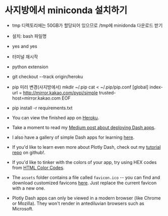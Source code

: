 # 사지방에서 miniconda 설치하기

* tmp 디렉토리에는 50GB가 할당되어 있으므로 /tmp에 minidonda 다운로드 받기
* 설치: bash 파일명
* yes and yes
* 터미널 재시작
* python extension
* git checkout --track origin/heroku

* pip 미러 변경(사지방에서)
mkdir ~/.pip
cat <<EOF > ~/.pip/pip.conf
 [global]
 index-url = http://mirror.kakao.com/pypi/simple
 trusted-host=mirror.kakao.com
EOF

* pip install -r requirements.txt






* You can view the finished app on [Heroku](https://flying-dog.herokuapp.com/).
* Take a moment to read my [Medium post about deploying Dash apps](https://medium.com/@austinlasseter/how-to-deploy-a-simple-plotly-dash-app-to-heroku-622a2216eb73).
* I also have a gallery of simple Dash apps for learning [here](https://github.com/austinlasseter/plotly_dash_tutorial/blob/master/06%20Heroku%20examples/list%20of%20resources.md).
* If you'd like to learn even more about Plotly Dash, check out my [tutorial repo](https://github.com/austinlasseter/plotly_dash_tutorial) on github!.
* If you'd like to tinker with the colors of your app, try using HEX codes from [HTML Color Codes](https://htmlcolorcodes.com/).
* The `assets` folder contains a file called `favicon.ico` -- you can find and download customized favicons [here](https://www.favicon.cc/). Just replace the current favicon with a new one.
* Plotly Dash apps can only be viewed in a modern browser (like Chrome or Mozilla). They won't render in antediluvian browsers such as Microsoft.
